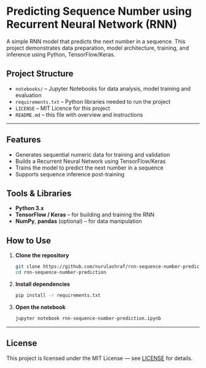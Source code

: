 # Predicting Sequence Number using Recurrent Neural Network (RNN)

A simple RNN model that predicts the next number in a sequence. This project demonstrates data preparation, model architecture, training, and inference using Python, TensorFlow/Keras.

## Project Structure

- `notebooks/` – Jupyter Notebooks for data analysis, model training and evaluation  
- `requirements.txt` – Python libraries needed to run the project  
- `LICENSE` – MIT Licence for this project  
- `README.md` – this file with overview and instructions

---

## Features

- Generates sequential numeric data for training and validation
- Builds a Recurrent Neural Network using TensorFlow/Keras
- Trains the model to predict the next number in a sequence
- Supports sequence inference post-training

## Tools & Libraries

- **Python 3.x**  
- **TensorFlow / Keras** – for building and training the RNN  
- **NumPy**, **pandas** (optional) – for data manipulation 

##  How to Use

1. **Clone the repository**
   ```bash
   git clone https://github.com/nurulashraf/rnn-sequence-number-prediction.git
   cd rnn-sequence-number-prediction
    ```

2. **Install dependencies**

   ```bash
   pip install -r requirements.txt
   ```

3. **Open the notebook**

   ```bash
   jupyter notebook rnn-sequence-number-prediction.ipynb
   ```

---

## License

This project is licensed under the MIT License — see [LICENSE](LICENSE) for details.
